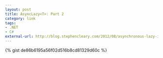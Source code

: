 ```yaml
---
layout: post
title: AsyncLazy<T>: Part 2
category: link
tags:
- .NET
- C#
external-url: http://blog.stephencleary.com/2012/08/asynchronous-lazy-initialization.html
---
```

{% gist de86b6195a56f02d516b8cd81329d60c %}
